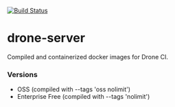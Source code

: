 [![Build Status](https://drone.kiwi-labs.net/api/badges/Diesel-Net/drone-server/status.svg)](https://drone.kiwi-labs.net/Diesel-Net/drone-server)

# drone-server

Compiled and containerized docker images for Drone CI.

### Versions
- OSS (compiled with --tags 'oss nolimit')
- Enterprise Free (compiled with --tags 'nolimit')
